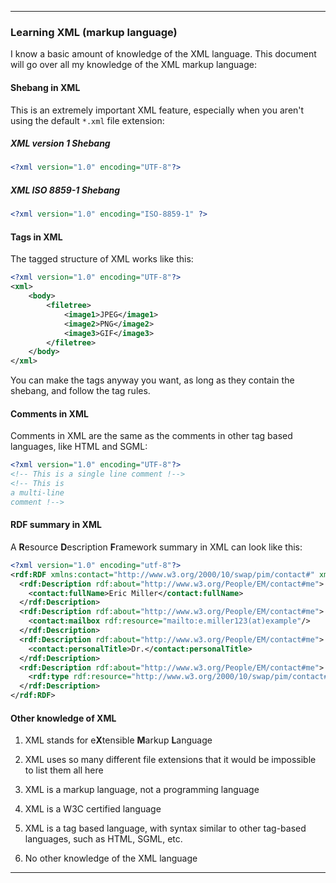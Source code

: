 
***

### Learning XML (markup language)

I know a basic amount of knowledge of the XML language. This document will go over all my knowledge of the XML markup language:

#### Shebang in XML

This is an extremely important XML feature, especially when you aren't using the default `*.xml` file extension:

##### XML version 1 Shebang

```xml
<?xml version="1.0" encoding="UTF-8"?>
```

##### XML ISO 8859-1 Shebang

```xml
<?xml version="1.0" encoding="ISO-8859-1" ?>
```

#### Tags in XML

The tagged structure of XML works like this:

```xml
<?xml version="1.0" encoding="UTF-8"?>
<xml>
	<body>
		<filetree>
			<image1>JPEG</image1>
			<image2>PNG</image2>
			<image3>GIF</image3>
		</filetree>
	</body>
</xml>
```

You can make the tags anyway you want, as long as they contain the shebang, and follow the tag rules.

#### Comments in XML

Comments in XML are the same as the comments in other tag based languages, like HTML and SGML:

```xml
<?xml version="1.0" encoding="UTF-8"?>
<!-- This is a single line comment !-->
<!-- This is
a multi-line
comment !-->
```

#### RDF summary in XML

A **R**esource **D**escription **F**ramework summary in XML can look like this:

```xml
<?xml version="1.0" encoding="utf-8"?>
<rdf:RDF xmlns:contact="http://www.w3.org/2000/10/swap/pim/contact#" xmlns:eric="http://www.w3.org/People/EM/contact#" xmlns:rdf="http://www.w3.org/1999/02/22-rdf-syntax-ns#">
  <rdf:Description rdf:about="http://www.w3.org/People/EM/contact#me">
    <contact:fullName>Eric Miller</contact:fullName>
  </rdf:Description>
  <rdf:Description rdf:about="http://www.w3.org/People/EM/contact#me">
    <contact:mailbox rdf:resource="mailto:e.miller123(at)example"/>
  </rdf:Description>
  <rdf:Description rdf:about="http://www.w3.org/People/EM/contact#me">
    <contact:personalTitle>Dr.</contact:personalTitle>
  </rdf:Description>
  <rdf:Description rdf:about="http://www.w3.org/People/EM/contact#me">
    <rdf:type rdf:resource="http://www.w3.org/2000/10/swap/pim/contact#Person"/>
  </rdf:Description>
</rdf:RDF>
```

#### Other knowledge of XML

1. XML stands for e**X**tensible **M**arkup **L**anguage

2. XML uses so many different file extensions that it would be impossible to list them all here

3. XML is a markup language, not a programming language

4. XML is a W3C certified language

5. XML is a tag based language, with syntax similar to other tag-based languages, such as HTML, SGML, etc.

6. No other knowledge of the XML language

***

